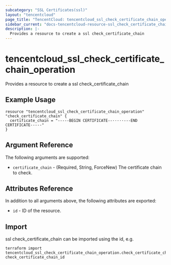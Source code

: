 ```yaml
---
subcategory: "SSL Certificates(ssl)"
layout: "tencentcloud"
page_title: "TencentCloud: tencentcloud_ssl_check_certificate_chain_operation"
sidebar_current: "docs-tencentcloud-resource-ssl_check_certificate_chain_operation"
description: |-
  Provides a resource to create a ssl check_certificate_chain
---
```


# tencentcloud_ssl_check_certificate_chain_operation

Provides a resource to create a ssl check_certificate_chain

## Example Usage

```hcl
resource "tencentcloud_ssl_check_certificate_chain_operation" "check_certificate_chain" {
  certificate_chain = "-----BEGIN CERTIFICATE--·····---END CERTIFICATE-----"
}
```

## Argument Reference

The following arguments are supported:

* `certificate_chain` - (Required, String, ForceNew) The certificate chain to check.

## Attributes Reference

In addition to all arguments above, the following attributes are exported:

* `id` - ID of the resource.



## Import

ssl check_certificate_chain can be imported using the id, e.g.

```
terraform import tencentcloud_ssl_check_certificate_chain_operation.check_certificate_chain check_certificate_chain_id
```

